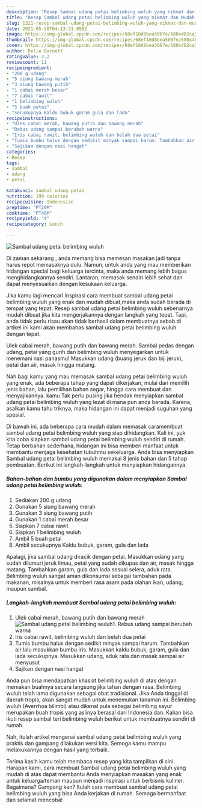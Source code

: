 ```yaml
---
description: "Resep Sambal udang petai belimbing wuluh yang nikmat dan Mudah Dibuat"
title: "Resep Sambal udang petai belimbing wuluh yang nikmat dan Mudah Dibuat"
slug: 1321-resep-sambal-udang-petai-belimbing-wuluh-yang-nikmat-dan-mudah-dibuat
date: 2021-05-20T04:13:31.899Z
image: https://img-global.cpcdn.com/recipes/68ef10d8bea5067e/680x482cq70/sambal-udang-petai-belimbing-wuluh-foto-resep-utama.jpg
thumbnail: https://img-global.cpcdn.com/recipes/68ef10d8bea5067e/680x482cq70/sambal-udang-petai-belimbing-wuluh-foto-resep-utama.jpg
cover: https://img-global.cpcdn.com/recipes/68ef10d8bea5067e/680x482cq70/sambal-udang-petai-belimbing-wuluh-foto-resep-utama.jpg
author: Belle Barnett
ratingvalue: 3.2
reviewcount: 11
recipeingredient:
- "200 g udang"
- "5 siung bawang merah"
- "3 siung bawang putih"
- "1 cabai merah besar"
- "7 cabai rawit"
- "1 belimbing wuluh"
- "5 buah petai"
- "secukupnya Kaldu bubuk garam gula dan lada"
recipeinstructions:
- "Ulek cabai merah, bawang putih dan bawang merah"
- "Rebus udang sampai berubah warna"
- "Iris cabai rawit, belimbing wuluh dan belah dua petai"
- "Tumis bumbu halus dengan sedikit minyak sampai harum. Tambahkan air lalu masukkan bumbu iris. Masukkan kaldu bubuk, garam, gula dan lada secukupnya. Masukkan udang, aduk rata dan masak sampai air menyusut"
- "Sajikan dengan nasi hangat"
categories:
- Resep
tags:
- sambal
- udang
- petai

katakunci: sambal udang petai 
nutrition: 199 calories
recipecuisine: Indonesian
preptime: "PT29M"
cooktime: "PT46M"
recipeyield: "4"
recipecategory: Lunch

---
```



![Sambal udang petai belimbing wuluh](https://img-global.cpcdn.com/recipes/68ef10d8bea5067e/680x482cq70/sambal-udang-petai-belimbing-wuluh-foto-resep-utama.jpg)

Di zaman  sekarang , anda memang bisa memesan masakan jadi tanpa harus repot memasaknya dulu. Namun, untuk anda yang mau memberikan hidangan special bagi keluarga tercinta, maka anda memang lebih bagus menghidangkannya sendiri. Lantaran, memasak sendiri lebih sehat dan dapat menyesuaikan dengan kesukaan keluarga.

Jika kamu lagi mencari inspirasi cara membuat sambal udang petai belimbing wuluh yang enak dan mudah dibuat,maka anda sudah berada di tempat yang tepat. Resep sambal udang petai belimbing wuluh  sebenarnya mudah dibuat jika kita mengerjakannya dengan langkah yang tepat. Tapi, anda tidak perlu risau akan tidak berhasil dalam membuatnya 
sebab di artikel ini kami akan membahas sambal udang petai belimbing wuluh dengan tepat.  

Ulek cabai merah, bawang putih dan bawang merah. Sambal pedas dengan udang, petai yang gurih dan belimbing wuluh menyegarkan untuk menemani nasi panasmu! Masukkan udang (buang jeruk dan biji jeruk), petai dan air, masak hingga matang.

Nah bagi kamu yang mau memasak sambal udang petai belimbing wuluh yang enak, ada beberapa tahap yang dapat dikerjakan, mulai dari memilih jenis bahan, lalu pemilihan bahan segar, hingga cara membuat dan menyajikannya. kamu Tak perlu pusing jika hendak menyiapkan sambal udang petai belimbing wuluh yang lezat di mana pun anda berada. Karena, asalkan kamu  tahu triknya, maka hidangan ini dapat menjadi suguhan yang spesial.

Di bawah ini, ada beberapa cara mudah dalam memasak caramembuat sambal udang petai belimbing wuluh yang siap dihidangkan. Kali ini, yuk kita coba siapkan sambal udang petai belimbing wuluh sendiri di rumah. Tetap berbahan sederhana, hidangan ini bisa memberi manfaat untuk membantu menjaga kesehatan tubuhmu sekeluarga. Anda bisa menyiapkan Sambal udang petai belimbing wuluh memakai 8 jenis bahan dan 5 tahap pembuatan. Berikut ini langkah-langkah untuk menyiapkan hidangannya.

<!--inarticleads1-->

##### Bahan-bahan dan bumbu yang digunakan dalam menyiapkan Sambal udang petai belimbing wuluh:

1. Sediakan 200 g udang
1. Gunakan 5 siung bawang merah
1. Gunakan 3 siung bawang putih
1. Gunakan 1 cabai merah besar
1. Siapkan 7 cabai rawit
1. Siapkan 1 belimbing wuluh
1. Ambil 5 buah petai
1. Ambil secukupnya Kaldu bubuk, garam, gula dan lada


Apalagi, jika sambal udang diracik dengan petai. Masukkan udang yang sudah dilumuri jeruk limau, petai yang sudah dikupas dan air, masak hingga matang. Tambahkan garam, gula dan lada sesuai selera, aduk rata. Belimbing wuluh sangat aman dikonsumsi sebagai tambahan pada makanan, misalnya untuk memberi rasa asam pada olahan ikan, udang, maupun sambal. 

<!--inarticleads2-->

##### Langkah-langkah membuat Sambal udang petai belimbing wuluh:

1. Ulek cabai merah, bawang putih dan bawang merah
<img src="https://img-global.cpcdn.com/steps/a13f5cbdbdd4b944/160x128cq70/sambal-udang-petai-belimbing-wuluh-langkah-memasak-1-foto.jpg" alt="Sambal udang petai belimbing wuluh">1. Rebus udang sampai berubah warna
1. Iris cabai rawit, belimbing wuluh dan belah dua petai
1. Tumis bumbu halus dengan sedikit minyak sampai harum. Tambahkan air lalu masukkan bumbu iris. Masukkan kaldu bubuk, garam, gula dan lada secukupnya. Masukkan udang, aduk rata dan masak sampai air menyusut
1. Sajikan dengan nasi hangat


Anda pun bisa mendapatkan khasiat belimbing wuluh di atas dengan memakan buahnya secara langsung jika tahan dengan rasa. Belimbing wuluh telah lama digunakan sebagai obat tradisional. Jika Anda tinggal di daerah tropis, akan sangat mudah untuk menemukan tanaman ini. Belimbing wuluh (Averrhoa bilimbi) atau dikenal pula sebagai belimbing sayur merupakan buah tropis yang aslinya berasal dari Indonesia dan. Kalian bisa ikuti resep sambal teri belimbing wuluh berikut untuk membuatnya sendiri di rumah. 

Nah, itulah artikel mengenai  sambal udang petai belimbing wuluh  yang praktis dan gampang dilakukan versi kita. Semoga kamu mampu melakukannya dengan hasil yang terbaik. 

Terima kasih kamu telah membaca resep yang kita tampilkan di sini. Harapan kami, cara membuat  Sambal udang petai belimbing wuluh yang mudah di atas dapat membantu Anda menyiapkan masakan yang enak untuk keluarga/teman maupun menjadi inspirasi untuk berbisnis kuliner. Bagaimana? Gampang kan? Itulah cara membuat sambal udang petai belimbing wuluh yang bisa Anda kerjakan di rumah. Semoga bermanfaat dan selamat mencoba!

